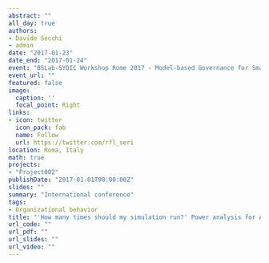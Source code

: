 ```yaml
---
abstract: ""
all_day: true
authors:
- Davide Secchi
- admin
date: "2017-01-23"
date_end: "2017-01-24"
event: "BSLab-SYDIC Workshop Rome 2017 - Model-based Governance for Smart Organizational Future"
event_url: ""
featured: false
image:
  caption: ''
  focal_point: Right
links:
- icon: twitter
  icon_pack: fab
  name: Follow
  url: https://twitter.com/rfl_seri
location: Roma, Italy
math: true
projects:
- "Project002"
publishDate: "2017-01-01T00:00:00Z"
slides: ""
summary: "International conference"
tags:
- Organizational behavior
title: "'How many times should my simulation run?' Power analysis for Agent-Based Modeling"
url_code: ""
url_pdf: ""
url_slides: ""
url_video: ""
---
```

